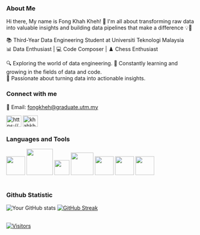 ### About Me
Hi there, My name is Fong Khah Kheh! 👋 I'm all about transforming raw data into valuable insights and building data pipelines that make a difference 💡🔌

📚 Third-Year Data Engineering Student at Universiti Teknologi Malaysia  
📊 Data Enthusiast | 💻 Code Composer | ♟️ Chess Enthusiast

🔍 Exploring the world of data engineering.
🌱 Constantly learning and growing in the fields of data and code.  
🚀 Passionate about turning data into actionable insights.

### Connect with me
📧 Email: [fongkheh@graduate.utm.my](mailto:fongkheh@graduate.utm.my)

<a href="https://www.linkedin.com/in/fong-khah-kheh-0a539625a/" target="blank"><img align="center" src="https://raw.githubusercontent.com/rahuldkjain/github-profile-readme-generator/master/src/images/icons/Social/linked-in-alt.svg" alt="https://www.linkedin.com/in/fong-khah-kheh-0a539625a/" height="30" width="40" /></a>
<a href="https://instagram.com/khahkhehhh__" target="blank"><img align="center" src="https://raw.githubusercontent.com/rahuldkjain/github-profile-readme-generator/master/src/images/icons/Social/instagram.svg" alt="khahkhehhh__" height="30" width="40" /></a>

### Languages and Tools
<div>
  
<img src= "https://upload.wikimedia.org/wikipedia/commons/thumb/1/18/ISO_C%2B%2B_Logo.svg/1200px-ISO_C%2B%2B_Logo.svg.png" height = 50>
  
<img src= "https://upload.wikimedia.org/wikipedia/en/thumb/3/30/Java_programming_language_logo.svg/182px-Java_programming_language_logo.svg.png" height = 70>
<img src= "https://upload.wikimedia.org/wikipedia/commons/thumb/2/27/PHP-logo.svg/182px-PHP-logo.svg.png" height = 40>

<img src= "https://upload.wikimedia.org/wikipedia/commons/thumb/6/61/HTML5_logo_and_wordmark.svg/180px-HTML5_logo_and_wordmark.svg.png" height = 60> 

<img src= "https://upload.wikimedia.org/wikipedia/commons/thumb/1/1b/R_logo.svg/182px-R_logo.svg.png" height = 50>  

<img src= "https://upload.wikimedia.org/wikipedia/id/thumb/a/a9/MySQL.png/300px-MySQL.png" height = 50> 

<img src= "https://upload.wikimedia.org/wikipedia/commons/thumb/3/33/Figma-logo.svg/600px-Figma-logo.svg.png" height = 50>  
<br><br>
</div>
<div>

### Github Statistic

![Your GitHub stats](https://github-readme-stats.vercel.app/api?username=khahkhehhh&show_icons=true&theme=white )
<a href="https://git.io/streak-stats"><img src="https://streak-stats.demolab.com?user=khahkhehhh&theme=transparent&mode=weekly" alt="GitHub Streak" /></a>
<br><br>

[![Visitors](https://api.visitorbadge.io/api/visitors?path=khahkhehhh&label=VISITORS%20TODAY&labelColor=%2345b6fe&countColor=%236ac5fe)](https://visitorbadge.io/status?path=khahkhehhh)
